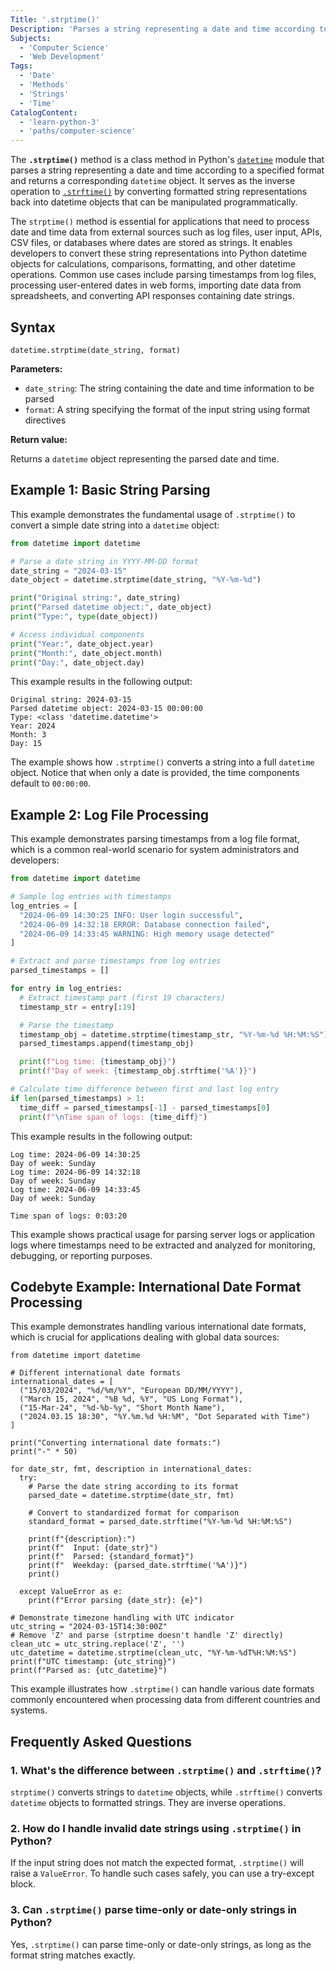 ```yaml
---
Title: '.strptime()'
Description: 'Parses a string representing a date and time according to a specified format and returns a `datetime` object'
Subjects:
  - 'Computer Science'
  - 'Web Development'
Tags:
  - 'Date'
  - 'Methods'
  - 'Strings'
  - 'Time'
CatalogContent:
  - 'learn-python-3'
  - 'paths/computer-science'
---
```


The **`.strptime()`** method is a class method in Python's [`datetime`](https://www.codecademy.com/resources/docs/python/dates) module that parses a string representing a date and time according to a specified format and returns a corresponding `datetime` object. It serves as the inverse operation to [`.strftime()`](https://www.codecademy.com/resources/docs/python/time-module/strftime) by converting formatted string representations back into datetime objects that can be manipulated programmatically.

The `strptime()` method is essential for applications that need to process date and time data from external sources such as log files, user input, APIs, CSV files, or databases where dates are stored as strings. It enables developers to convert these string representations into Python datetime objects for calculations, comparisons, formatting, and other datetime operations. Common use cases include parsing timestamps from log files, processing user-entered dates in web forms, importing date data from spreadsheets, and converting API responses containing date strings.

## Syntax

```pseudo
datetime.strptime(date_string, format)
```

**Parameters:**

- `date_string`: The string containing the date and time information to be parsed
- `format`: A string specifying the format of the input string using format directives

**Return value:**

Returns a `datetime` object representing the parsed date and time.

## Example 1: Basic String Parsing

This example demonstrates the fundamental usage of `.strptime()` to convert a simple date string into a `datetime` object:

```py
from datetime import datetime

# Parse a date string in YYYY-MM-DD format
date_string = "2024-03-15"
date_object = datetime.strptime(date_string, "%Y-%m-%d")

print("Original string:", date_string)
print("Parsed datetime object:", date_object)
print("Type:", type(date_object))

# Access individual components
print("Year:", date_object.year)
print("Month:", date_object.month)
print("Day:", date_object.day)
```

This example results in the following output:

```shell
Original string: 2024-03-15
Parsed datetime object: 2024-03-15 00:00:00
Type: <class 'datetime.datetime'>
Year: 2024
Month: 3
Day: 15
```

The example shows how `.strptime()` converts a string into a full `datetime` object. Notice that when only a date is provided, the time components default to `00:00:00`.

## Example 2: Log File Processing

This example demonstrates parsing timestamps from a log file format, which is a common real-world scenario for system administrators and developers:

```py
from datetime import datetime

# Sample log entries with timestamps
log_entries = [
  "2024-06-09 14:30:25 INFO: User login successful",
  "2024-06-09 14:32:18 ERROR: Database connection failed",
  "2024-06-09 14:33:45 WARNING: High memory usage detected"
]

# Extract and parse timestamps from log entries
parsed_timestamps = []

for entry in log_entries:
  # Extract timestamp part (first 19 characters)
  timestamp_str = entry[:19]

  # Parse the timestamp
  timestamp_obj = datetime.strptime(timestamp_str, "%Y-%m-%d %H:%M:%S")
  parsed_timestamps.append(timestamp_obj)

  print(f"Log time: {timestamp_obj}")
  print(f"Day of week: {timestamp_obj.strftime('%A')}")

# Calculate time difference between first and last log entry
if len(parsed_timestamps) > 1:
  time_diff = parsed_timestamps[-1] - parsed_timestamps[0]
  print(f"\nTime span of logs: {time_diff}")
```

This example results in the following output:

```shell
Log time: 2024-06-09 14:30:25
Day of week: Sunday
Log time: 2024-06-09 14:32:18
Day of week: Sunday
Log time: 2024-06-09 14:33:45
Day of week: Sunday

Time span of logs: 0:03:20
```

This example shows practical usage for parsing server logs or application logs where timestamps need to be extracted and analyzed for monitoring, debugging, or reporting purposes.

## Codebyte Example: International Date Format Processing

This example demonstrates handling various international date formats, which is crucial for applications dealing with global data sources:

```codebyte/python
from datetime import datetime

# Different international date formats
international_dates = [
  ("15/03/2024", "%d/%m/%Y", "European DD/MM/YYYY"),
  ("March 15, 2024", "%B %d, %Y", "US Long Format"),
  ("15-Mar-24", "%d-%b-%y", "Short Month Name"),
  ("2024.03.15 18:30", "%Y.%m.%d %H:%M", "Dot Separated with Time")
]

print("Converting international date formats:")
print("-" * 50)

for date_str, fmt, description in international_dates:
  try:
    # Parse the date string according to its format
    parsed_date = datetime.strptime(date_str, fmt)

    # Convert to standardized format for comparison
    standard_format = parsed_date.strftime("%Y-%m-%d %H:%M:%S")

    print(f"{description}:")
    print(f"  Input: {date_str}")
    print(f"  Parsed: {standard_format}")
    print(f"  Weekday: {parsed_date.strftime('%A')}")
    print()

  except ValueError as e:
    print(f"Error parsing {date_str}: {e}")

# Demonstrate timezone handling with UTC indicator
utc_string = "2024-03-15T14:30:00Z"
# Remove 'Z' and parse (strptime doesn't handle 'Z' directly)
clean_utc = utc_string.replace('Z', '')
utc_datetime = datetime.strptime(clean_utc, "%Y-%m-%dT%H:%M:%S")
print(f"UTC timestamp: {utc_string}")
print(f"Parsed as: {utc_datetime}")
```

This example illustrates how `.strptime()` can handle various date formats commonly encountered when processing data from different countries and systems.

## Frequently Asked Questions

### 1. What's the difference between `.strptime()` and `.strftime()`?

`strptime()` converts strings to `datetime` objects, while `.strftime()` converts `datetime` objects to formatted strings. They are inverse operations.

### 2. How do I handle invalid date strings using `.strptime()` in Python?

If the input string does not match the expected format, `.strptime()` will raise a `ValueError`. To handle such cases safely, you can use a try-except block.

### 3. Can `.strptime()` parse time-only or date-only strings in Python?

Yes, `.strptime()` can parse time-only or date-only strings, as long as the format string matches exactly.
